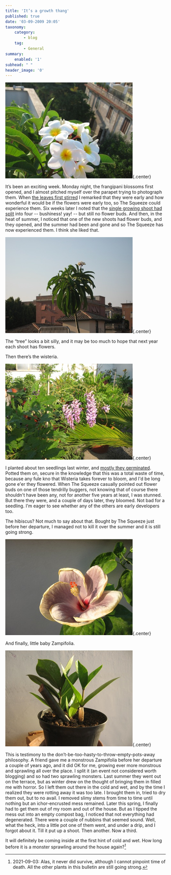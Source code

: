 ```yaml
---
title: 'It’s a growth thang'
published: true
date: '03-09-2009 20:05'
taxonomy:
    category:
        - blog
    tag:
        - General
summary:
    enabled: '1'
subhead: " "
header_image: '0'
---
```


![Frangipani blossoms](Frangipani.jpg){.center}

It’s been an exciting week. Monday night, the frangipani blossoms first opened, and I almost pitched myself over the parapet trying to photograph them. When [the leaves first stirred](http://jeremycherfas.net/blog/on-the-terrace/) I remarked that they were early and how wonderful it would be if the flowers were early too, so The Squeeze could experience them. Six weeks later I noted that the [single growing shoot had split](http://jeremycherfas.net/blog/exciting-frangipani-news/) into four -- bushiness! yay! -- but still no flower buds. And then, in the heat of summer, I noticed that one of the new shoots had flower buds, and they opened, and the summer had been and gone and so The Squeeze has now experienced them. I think she liked that.

![Frangipani tree](FrangipaniTree.jpg){.center}

The “tree” looks a bit silly, and it may be too much to hope that next year each shoot has flowers.

Then there’s the wisteria.

![Wisteria blossoms](Wisteria.jpg){.center}

I planted about ten seedlings last winter, and [mostly they germinated](http://jeremycherfas.net/blog/stormy-weather/). Potted them on, secure in the knowledge that this was a total waste of time, because any fule kno that Wisteria takes forever to bloom, and I'd be long gone e'er they flowered. When The Squeeze casually pointed out flower buds on one of those tendrilly buggers, not knowing that of course there shouldn't have been any, not for another five years at least, I was stunned. But there they were, and a couple of days later, they bloomed. Not bad for a seedling. I'm eager to see whether any of the others are early developers too.

The hibiscus? Not much to say about that. Bought by The Squeeze just before her departure, I managed not to kill it over the summer and it is still going strong.

![Hibiscus](Hibiscus.jpg){.center}

And finally, little baby Zampifolia.

![Zampifolia](Zampifolia.jpg){.center}

This is testimony to the don’t-be-too-hasty-to-throw-empty-pots-away philosophy. A friend gave me a monstrous Zampifolia before her departure a couple of years ago, and it did OK for me, growing ever more monstrous and sprawling all over the place. I split it (an event not considered worth blogging) and so had two sprawling monsters. Last summer they went out on the terrace, but as winter drew on the thought of bringing them in filled me with horror. So I left them out there in the cold and wet, and by the time I realized they were rotting away it was too late. I brought them in, tried to dry them out, but to no avail. I removed slimy stems from time to time until nothing but an ichor-encrusted mess remained. Later this spring, I finally had to get them out of my room and out of the house. But as I tipped the mess out into an empty compost bag, I noticed that not everything had degenerated. There were a couple of nubbins that seemed sound. Well, what the heck, into a little pot one of them went, and under a drip, and I forgot about it. Till it put up a shoot. Then another. Now a third.

It will definitely be coming inside at the first hint of cold and wet. How long before it is a monster sprawling around the house again?[^1]

[^1]: 2021-09-03: Alas, it never did survive, although I cannot pinpoint time of death. All the other plants in this bulletin are still going strong.

